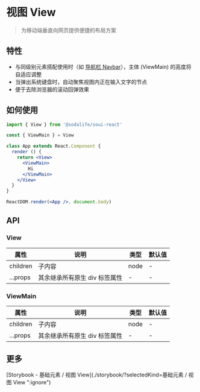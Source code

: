 # 视图 View
> 为移动端垂直向网页提供便捷的布局方案

## 特性
- 与同级别元素搭配使用时（如 [导航栏 Navbar]()），主体 (ViewMain) 的高度将自适应调整
- 当弹出系统键盘时，自动聚焦视图内正在输入文字的节点
- 便于去除浏览器的滚动回弹效果


## 如何使用
```jsx
import { View } from '@sodalife/soui-react'

const { ViewMain } = View

class App extends React.Component {
  render () {
    return <View>
      <ViewMain>
        Hi
      </ViewMain>
    </View>
  }
}

ReactDOM.render(<App />, document.body)
```


## API
### View
|   属性   |             说明              | 类型 | 默认值 |
| -------- | ----------------------------- | ---- | ------ |
| children | 子内容                        | node | -      |
| ...props | 其余继承所有原生 div 标签属性 | -    | -      |

### ViewMain
|   属性   |             说明              | 类型 | 默认值 |
| -------- | ----------------------------- | ---- | ------ |
| children | 子内容                        | node | -      |
| ...props | 其余继承所有原生 div 标签属性 | -    | -      |


## 更多
[Storybook - 基础元素 / 视图 View](./storybook/?selectedKind=基础元素 / 视图 View ":ignore")

